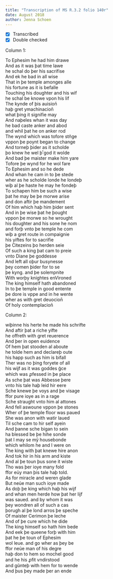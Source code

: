 ```yaml
---
title: "Transcription of MS R.3.2 folio 140r"
date: August 2018
author: Jenna Schoen
---
```

- [x] Transcribed
- [x] Double checked

Column 1:

To Ephesim he had him drawe  
And as it was þat time lawe  
he schal do þer his sacrifise  
And ek he bad in all wise  
That in þe temple amonges alle  
his fortune as it is befalle  
Touching his doughter and his wif  
he schal be knowe vpon his lif  
The kynde of þis auision̄  
haþ gret ymachinacion̄  
what þing it signifie may  
And naþeles whan it was day  
he bad caste anker and abod  
and whil þat he on anker rod  
The wynd which was tofore stñge  
vppon þe poynt began to change  
And torneþ þider as it scholde  
þo knew he wel þͭ god it wolde  
And bad þe maister make him yare  
Tofore þe wynd for he wol fare  
To Ephesim and so he dede  
And whan he cam in to þe stede  
wher as he scholde londe he londeþ  
wiþ al þe haste he may he fondeþ  
To schapen him be such a wise  
þat he may be þe morwe arise  
and don aftir þe mandement  
Of him which haþ him þider sent  
And in þe wise þat he þought  
vppon þe morwe so he wrought  
his doughter and his sone he nom  
and forþ vnto þe temple he com  
wiþ a gret route in compaignie  
his yiftes for to sacrifie  
þe Citezeins þo herden seie  
Of such a king þat cam to preie  
vnto Diane þe goddesse  
And left all oþur busynesse  
þey comen þider for to se  
þe kyng. and þe solempnite  
With worþy knightes enVironed  
The king himself hath abandoned  
In to þe temple in good entente  
þe dore is vppe and in he wente  
wher as with gret deuocion̄  
Of holy contemplacion̄  

Column 2:

wiþinne his herte he made his schrifte  
And aftir þat a riche yifte  
he offreth with gret reuerence  
And þer in open euidence  
Of hem þat stooden al aboute  
he tolde hem and declareþ oute  
his happ such as him is bifall  
Ther was no þing foryete of all  
his wijf as it was goddes g̃ce  
which was ꝓfessed in þe place  
As sche þat was Abbesse þere  
vnto his tale haþ leid hir eere  
Sche knewe þe voys and þe visage  
ffor pure ioye as in a rage  
Sche straught vnto him al attones  
And fell aswoune vppon þe stones  
Wher of þe temple floor was paued  
She was anon with watir laued  
Til sche cam to hir self ayein  
And þanne sche bigan to sein  
ha blessed be þe hihe sonde  
þat I may se mȳ housebonde  
which whilom he and I were on  
The king with þat knewe hire anon  
And tok hir in his arm and kiste  
And al þe toun þus sone it wiste  
Tho was þer ioye many fold  
ffor eủy man þis tale haþ told.  
As for miracle and weren glade  
But neủe man such ioye made  
As doþ þe king which haþ his wijf  
and whan men herde how þat her lijf  
was saued. and by whom it was  
þey wondren all of such a cas  
þorugh al þe lond arros þe speche  
Of maister Cerimon þe leche  
And of þe cure which he dide  
The king himself so hath him bede  
And eek þe queene forþ with him  
þat he þe toun of Ephesim   
wol leue. and go wher as þey be  
ffor neủe man of his degre  
haþ don to hem so mochel good  
and he his ꝓfit vndirstood  
and gũnteþ with hem for to wende  
And þus þey made þer an ende  
